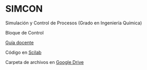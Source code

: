 # SIMCON
 Simulación y Control de Procesos (Grado en Ingeniería Química)
 
 Bloque de Control
 
 [Guía docente](http://grados.ugr.es/iquimica/pages/infoacademica/gd1819/simcon1819)
 
 Código en [Scilab](http://www.scilab.org/)
 
 Carpeta de archivos en [Google Drive](https://goo.gl/yK9m2E)
